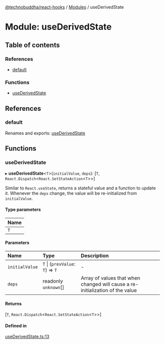 [@technobuddha/react-hooks](../../README.md) / [Modules](../Modules.md) / useDerivedState

# Module: useDerivedState

## Table of contents

### References

- [default](useDerivedState.md#default)

### Functions

- [useDerivedState](useDerivedState.md#usederivedstate)

## References

### default

Renames and exports: [useDerivedState](useDerivedState.md#usederivedstate)

## Functions

### useDerivedState

▸ **useDerivedState**<`T`\>(`initialValue`, `deps`): [`T`, `React.Dispatch`<`React.SetStateAction`<`T`\>\>]

Similar to `React.useState`, returns a stateful value and a function to update it.  Whenever the `deps` change, the
value will be re-initialized from `initialValue`.

#### Type parameters

| Name |
| :------ |
| `T` |

#### Parameters

| Name | Type | Description |
| :------ | :------ | :------ |
| `initialValue` | `T` \| (`prevValue`: `T`) => `T` | - |
| `deps` | readonly `unknown`[] | Array of values that when changed will cause a re-initialization of the value |

#### Returns

[`T`, `React.Dispatch`<`React.SetStateAction`<`T`\>\>]

#### Defined in

[useDerivedState.ts:13](../../src/useDerivedState.ts#L13)
